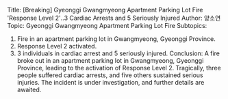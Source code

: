 Title: \[Breaking] Gyeonggi Gwangmyeong Apartment Parking Lot Fire 'Response Level 2'‥3 Cardiac Arrests and 5 Seriously Injured
Author: 양소연
Topic: Gyeonggi Gwangmyeong Apartment Parking Lot Fire
Subtopics:
  1. Fire in an apartment parking lot in Gwangmyeong, Gyeonggi Province.
  2. Response Level 2 activated.
  3. 3 individuals in cardiac arrest and 5 seriously injured.
Conclusion: A fire broke out in an apartment parking lot in Gwangmyeong, Gyeonggi Province, leading to the activation of Response Level 2. Tragically, three people suffered cardiac arrests, and five others sustained serious injuries. The incident is under investigation, and further details are awaited.